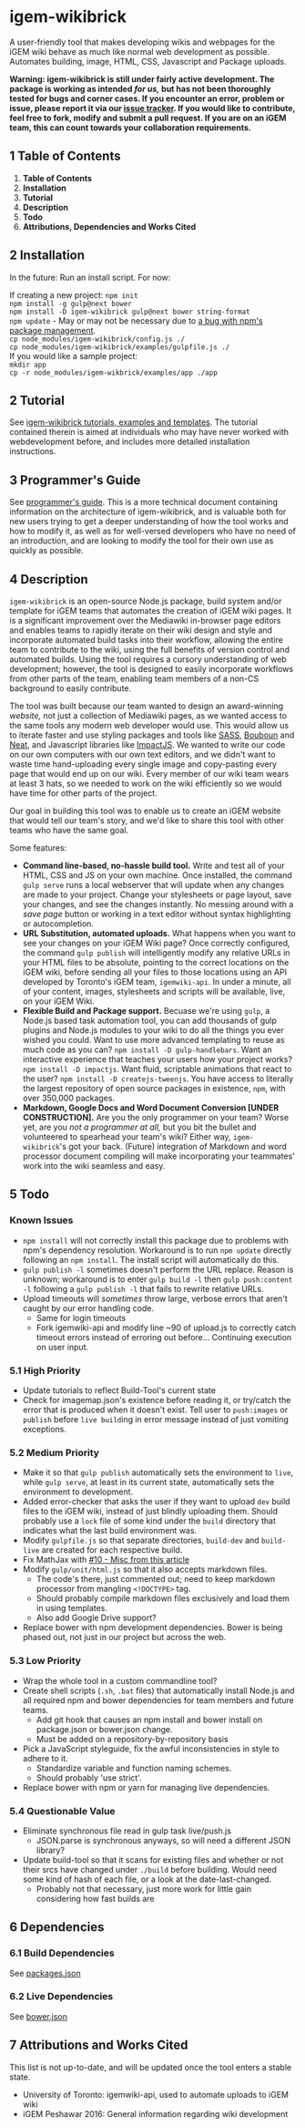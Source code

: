 # igem-wikibrick

A user-friendly tool that makes developing wikis and webpages for the iGEM wiki behave as much like normal web development as possible. Automates building, image, HTML, CSS, Javascript and Package uploads.

**Warning: igem-wikibrick is still under fairly active development. The package is working as intended _for us,_ but has not been thoroughly tested for bugs and corner cases. If you encounter an error, problem or issue, please report it via our [issue tracker](https://github.com/Virginia-iGEM/igem-wikibrick/issues). If you would like to contribute, feel free to fork, modify and submit a pull request. If you are on an iGEM team, this can count towards your collaboration requirements.**

## 1 Table of Contents

1. **Table of Contents**
2. **Installation**
3. **Tutorial**
4. **Description**
5. **Todo**
6. **Attributions, Dependencies and Works Cited**

## 2 Installation

In the future: Run an install script. For now:

If creating a new project: `npm init`  
`npm install -g gulp@next bower`  
`npm install -D igem-wikibrick gulp@next bower string-format`  
`npm update` - May or may not be necessary due to [a bug with npm's package management](https://github.com/npm/npm/issues/1341).  
`cp node_modules/igem-wikibrick/config.js ./`  
`cp node_modules/igem-wikibrick/examples/gulpfile.js ./`  
If you would like a sample project:  
`mkdir app`  
`cp -r node_modules/igem-wikbrick/examples/app ./app`

## 2 Tutorial

See [igem-wikibrick tutorials, examples and templates](https://github.com/Virginia-iGEM/igem-wikibrick/tree/master/docs/tutorial). The tutorial contained therein is aimed at individuals who may have never worked with webdevelopment before, and includes more detailed installation instructions.

## 3 Programmer's Guide

See [programmer's guide](https://github.com/Virginia-iGEM/igem-wikibrick/tree/master/docs/programmers-guide). This is a more technical document containing information on the architecture of igem-wikibrick, and is valuable both for new users trying to get a deeper understanding of how the tool works and how to modify it, as well as for well-versed developers who have no need of an introduction, and are looking to modify the tool for their own use as quickly as possible.

## 4 Description

`igem-wikibrick` is an open-source Node.js package, build system and/or template for iGEM teams that automates the creation of iGEM wiki pages. It is a significant improvement over the Mediawiki in-browser page editors and enables teams to rapidly iterate on their wiki design and style and incorporate automated build tasks into their workflow, allowing the entire team to contribute to the wiki, using the full benefits of version control and automated builds. Using the tool requires a cursory understanding of web development; however, the tool is designed to easily incorporate workflows from other parts of the team, enabling team members of a non-CS background to easily contribute.

The tool was built because our team wanted to design an award-winning _website,_ not just a collection of Mediawiki pages, as we wanted access to the same tools any modern web developer would use. This would allow us to iterate faster and use styling packages and tools like [SASS](https://sass-lang.com/), [Bouboun](https://www.bourbon.io/) and [Neat](https://neat.bourbon.io/), and Javascript libraries like [ImpactJS](http://impactjs.com/). We wanted to write our code on our own computers with our own text editors, and we didn't want to waste time hand-uploading every single image and copy-pasting every page that would end up on our wiki. Every member of our wiki team wears at least 3 hats, so we needed to work on the wiki efficiently so we would have time for other parts of the project.

Our goal in building this tool was to enable us to create an iGEM website that would tell our team's story, and we'd like to share this tool with other teams who have the same goal.

Some features:

- **Command line-based, no-hassle build tool.** Write and test all of your HTML, CSS and JS on your own machine. Once installed, the command `gulp serve` runs a local webserver that will update when any changes are made to your project. Change your stylesheets or page layout, save your changes, and see the changes instantly. No messing around with a _save page_ button or working in a text editor without syntax highlighting or autocompletion.
- **URL Substitution, automated uploads.** What happens when you want to see your changes on your iGEM Wiki page? Once correctly configured, the command `gulp publish` will intelligently modify any relative URLs in your HTML files to be absolute, pointing to the correct locations on the iGEM wiki, before sending all your files to those locations using an API developed by Toronto's iGEM team, `igemwiki-api`. In under a minute, all of your content, images, stylesheets and scripts will be available, live, on your iGEM Wiki.
- **Flexible Build and Package support.** Becuase we're using `gulp`, a Node.js based task automation tool, you can add thousands of gulp plugins and Node.js modules to your wiki to do all the things you ever wished you could. Want to use more advanced templating to reuse as much code as you can? `npm install -D gulp-handlebars`. Want an interactive experience that teaches your users how your project works? `npm install -D impactjs`. Want fluid, scriptable animations that react to the user? `npm install -D createjs-tweenjs`. You have access to literally the largest repository of open source packages in existence, `npm`, with over 350,000 packages.
- **Markdown, Google Docs and Word Document Conversion [UNDER CONSTRUCTION].** Are you the only programmer on your team? Worse yet, are you _not a programmer at all,_ but you bit the bullet and volunteered to spearhead your team's wiki? Either way, `igem-wikibrick`'s got your back. (Future) integration of Markdown and word processor document compiling will make incorporating your teammates' work into the wiki seamless and easy.

## 5 Todo

### Known Issues

- `npm install` will not correctly install this package due to problems with npm's dependency resolution. Workaround is to run `npm update` directly following an `npm install`. The install script will automatically do this.
- `gulp publish -l` sometimes doesn't perform the URL replace. Reason is unknown; workaround is to enter `gulp build -l` then `gulp push:content -l` following a `gulp publish -l` that fails to rewrite relative URLs.
- Upload timeouts will _sometimes_ throw large, verbose errors that aren't caught by our error handling code.
  - Same for login timeouts
  - Fork igemwiki-api and modify line ~90 of upload.js to correctly catch timeout errors instead of erroring out before... Continuing execution on user input.

### 5.1 High Priority

- Update tutorials to reflect Build-Tool's current state
- Check for imagemap.json's existence before reading it, or try/catch the error that is produced when it doesn't exist. Tell user to `push:images` or `publish` before `live build`ing in error message instead of just vomiting exceptions.

### 5.2 Medium Priority

- Make it so that `gulp publish` automatically sets the environment to `live`, while `gulp serve`, at least in its current state, automatically sets the environment to development.
- Added error-checker that asks the user if they want to upload `dev` build files to the iGEM wiki, instead of just blindly uploading them. Should probably use a `lock` file of some kind under the `build` directory that indicates what the last build environment was.
- Modify `gulpfile.js` so that separate directories, `build-dev` and `build-live` are created for each respective build.
- Fix MathJax with [#10 - Misc from this article](https://2016.igem.org/Team:Peshawar/Wiki)
- Modify `gulp/unit/html.js` so that it also accepts markdown files.
  - The code's there, just commented out; need to keep markdown processor from mangling `<!DOCTYPE>` tag.
  - Should probably compile markdown files exclusively and load them in using templates.
  - Also add Google Drive support?
- Replace bower with npm development dependencies. Bower is being phased out, not just in our project but across the web.

### 5.3 Low Priority

- Wrap the whole tool in a custom commandline tool?
- Create shell scripts (`.sh`, `.bat` files) that automatically install Node.js and all required npm and bower dependencies for team members and future teams.
  - Add git hook that causes an npm install and bower install on package.json or bower.json change.
  - Must be added on a repository-by-repository basis
- Pick a JavaScript styleguide, fix the awful inconsistencies in style to adhere to it.
  - Standardize variable and function naming schemes.
  - Should probably 'use strict'.
- Replace bower with npm or yarn for managing live dependencies.

### 5.4 Questionable Value

- Eliminate synchronous file read in gulp task live/push.js
  - JSON.parse is synchronous anyways, so will need a different JSON library?
- Update build-tool so that it scans for existing files and whether or not their srcs have changed under `./build` before building. Would need some kind of hash of each file, or a look at the date-last-changed.
  - Probably not that necessary, just more work for little gain considering how fast builds are

## 6 Dependencies

### 6.1 Build Dependencies

See [packages.json](https://github.com/Virginia-iGEM/2018-wiki/blob/master/package.json)

### 6.2 Live Dependencies

See [bower.json](https://github.com/Virginia-iGEM/2018-wiki/blob/master/bower.json)

## 7 Attributions and Works Cited

This list is not up-to-date, and will be updated once the tool enters a stable state.

- University of Toronto: igemwiki-api, used to automate uploads to iGEM wiki
- iGEM Peshawar 2016: General information regarding wiki development
